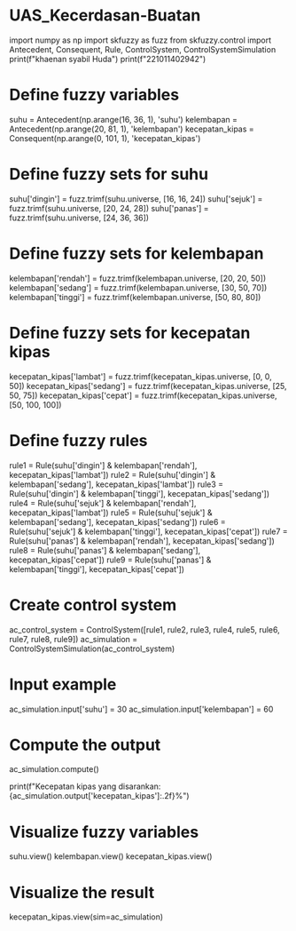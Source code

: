 # UAS_Kecerdasan-Buatan
import numpy as np
import skfuzzy as fuzz
from skfuzzy.control import Antecedent, Consequent, Rule, ControlSystem, ControlSystemSimulation
print(f"khaenan syabil Huda")
print(f"221011402942")


# Define fuzzy variables
suhu = Antecedent(np.arange(16, 36, 1), 'suhu')
kelembapan = Antecedent(np.arange(20, 81, 1), 'kelembapan')
kecepatan_kipas = Consequent(np.arange(0, 101, 1), 'kecepatan_kipas')

# Define fuzzy sets for suhu
suhu['dingin'] = fuzz.trimf(suhu.universe, [16, 16, 24])
suhu['sejuk'] = fuzz.trimf(suhu.universe, [20, 24, 28])
suhu['panas'] = fuzz.trimf(suhu.universe, [24, 36, 36])

# Define fuzzy sets for kelembapan
kelembapan['rendah'] = fuzz.trimf(kelembapan.universe, [20, 20, 50])
kelembapan['sedang'] = fuzz.trimf(kelembapan.universe, [30, 50, 70])
kelembapan['tinggi'] = fuzz.trimf(kelembapan.universe, [50, 80, 80])

# Define fuzzy sets for kecepatan kipas
kecepatan_kipas['lambat'] = fuzz.trimf(kecepatan_kipas.universe, [0, 0, 50])
kecepatan_kipas['sedang'] = fuzz.trimf(kecepatan_kipas.universe, [25, 50, 75])
kecepatan_kipas['cepat'] = fuzz.trimf(kecepatan_kipas.universe, [50, 100, 100])

# Define fuzzy rules
rule1 = Rule(suhu['dingin'] & kelembapan['rendah'], kecepatan_kipas['lambat'])
rule2 = Rule(suhu['dingin'] & kelembapan['sedang'], kecepatan_kipas['lambat'])
rule3 = Rule(suhu['dingin'] & kelembapan['tinggi'], kecepatan_kipas['sedang'])
rule4 = Rule(suhu['sejuk'] & kelembapan['rendah'], kecepatan_kipas['lambat'])
rule5 = Rule(suhu['sejuk'] & kelembapan['sedang'], kecepatan_kipas['sedang'])
rule6 = Rule(suhu['sejuk'] & kelembapan['tinggi'], kecepatan_kipas['cepat'])
rule7 = Rule(suhu['panas'] & kelembapan['rendah'], kecepatan_kipas['sedang'])
rule8 = Rule(suhu['panas'] & kelembapan['sedang'], kecepatan_kipas['cepat'])
rule9 = Rule(suhu['panas'] & kelembapan['tinggi'], kecepatan_kipas['cepat'])

# Create control system
ac_control_system = ControlSystem([rule1, rule2, rule3, rule4, rule5, rule6, rule7, rule8, rule9])
ac_simulation = ControlSystemSimulation(ac_control_system)

# Input example
ac_simulation.input['suhu'] = 30
ac_simulation.input['kelembapan'] = 60

# Compute the output
ac_simulation.compute()

print(f"Kecepatan kipas yang disarankan: {ac_simulation.output['kecepatan_kipas']:.2f}%")

# Visualize fuzzy variables
suhu.view()
kelembapan.view()
kecepatan_kipas.view()

# Visualize the result
kecepatan_kipas.view(sim=ac_simulation)
